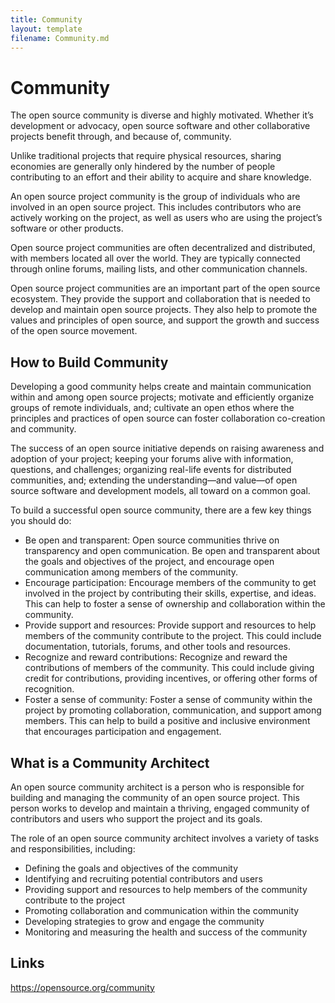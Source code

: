 ```yaml
---
title: Community
layout: template
filename: Community.md
--- 
```

# Community

The open source community is diverse and highly motivated. Whether it’s development or advocacy, open source software and other collaborative projects benefit through, and because of, community.

Unlike traditional projects that require physical resources, sharing economies are generally only hindered by the number of people contributing to an effort and their ability to acquire and share knowledge.

An open source project community is the group of individuals who are involved in an open source project. This includes contributors who are actively working on the project, as well as users who are using the project’s software or other products.

Open source project communities are often decentralized and distributed, with members located all over the world. They are typically connected through online forums, mailing lists, and other communication channels.

Open source project communities are an important part of the open source ecosystem. They provide the support and collaboration that is needed to develop and maintain open source projects. They also help to promote the values and principles of open source, and support the growth and success of the open source movement.

## How to Build Community
Developing a good community helps create and maintain communication within and among open source projects; motivate and efficiently organize groups of remote individuals, and; cultivate an open ethos where the principles and practices of open source can foster collaboration co-creation and community.

The success of an open source initiative depends on raising awareness and adoption of your project; keeping your forums alive with information, questions, and challenges; organizing real-life events for distributed communities, and; extending the understanding—and value—of open source software and development models, all toward on a common goal.

To build a successful open source community, there are a few key things you should do:

- Be open and transparent: Open source communities thrive on transparency and open communication. Be open and transparent about the goals and objectives of the project, and encourage open communication among members of the community.
- Encourage participation: Encourage members of the community to get involved in the project by contributing their skills, expertise, and ideas. This can help to foster a sense of ownership and collaboration within the community.
- Provide support and resources: Provide support and resources to help members of the community contribute to the project. This could include documentation, tutorials, forums, and other tools and resources.
- Recognize and reward contributions: Recognize and reward the contributions of members of the community. This could include giving credit for contributions, providing incentives, or offering other forms of recognition.
- Foster a sense of community: Foster a sense of community within the project by promoting collaboration, communication, and support among members. This can help to build a positive and inclusive environment that encourages participation and engagement.

## What is a Community Architect
An open source community architect is a person who is responsible for building and managing the community of an open source project. This person works to develop and maintain a thriving, engaged community of contributors and users who support the project and its goals.

The role of an open source community architect involves a variety of tasks and responsibilities, including:

- Defining the goals and objectives of the community
- Identifying and recruiting potential contributors and users
- Providing support and resources to help members of the community contribute to the project
- Promoting collaboration and communication within the community
- Developing strategies to grow and engage the community
- Monitoring and measuring the health and success of the community

## Links
https://opensource.org/community


